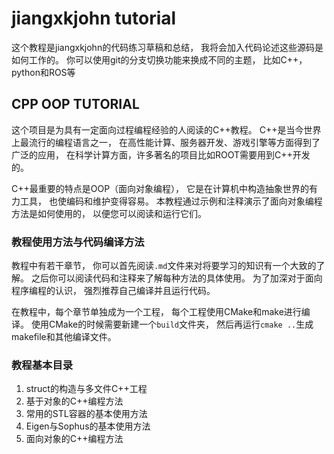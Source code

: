 # jiangxkjohn tutorial

这个教程是jiangxkjohn的代码练习草稿和总结，
我将会加入代码论述这些源码是如何工作的。
你可以使用git的分支切换功能来换成不同的主题，
比如C++，python和ROS等

## CPP OOP TUTORIAL

这个项目是为具有一定面向过程编程经验的人阅读的C++教程。
C++是当今世界上最流行的编程语言之一，
在高性能计算、服务器开发、游戏引擎等方面得到了广泛的应用，
在科学计算方面，许多著名的项目比如ROOT需要用到C++开发的。

C++最重要的特点是OOP（面向对象编程），
它是在计算机中构造抽象世界的有力工具，
也使编码和维护变得容易。
本教程通过示例和注释演示了面向对象编程方法是如何使用的，
以便您可以阅读和运行它们。

### 教程使用方法与代码编译方法

教程中有若干章节，
你可以首先阅读```.md```文件来对将要学习的知识有一个大致的了解。
之后你可以阅读代码和注释来了解每种方法的具体使用。
为了加深对于面向程序编程的认识，
强烈推荐自己编译并且运行代码。

在教程中，每个章节单独成为一个工程，
每个工程使用CMake和make进行编译。
使用CMake的时候需要新建一个```build```文件夹，
然后再运行```cmake ..```生成makefile和其他编译文件。

### 教程基本目录
1. struct的构造与多文件C++工程
2. 基于对象的C++编程方法
3. 常用的STL容器的基本使用方法
4. Eigen与Sophus的基本使用方法
5. 面向对象的C++编程方法


